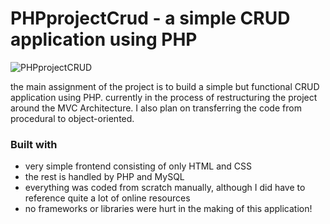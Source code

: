 # PHPprojectCrud - a simple CRUD application using PHP

![PHPprojectCRUD](https://github.com/LoganDuran/PHPprojectCrud/assets/106428943/c5d420f8-aed7-417a-a57a-33832f54263b)


the main assignment of the project is to build a simple but functional CRUD application using PHP.
currently in the process of restructuring the project around the MVC Architecture.
I also plan on transferring the code from procedural to object-oriented.

### Built with

- very simple frontend consisting of only HTML and CSS 
- the rest is handled by PHP and MySQL 
- everything was coded from scratch manually, although I did have to reference quite a lot of online resources
- no frameworks or libraries were hurt in the making of this application!
